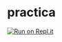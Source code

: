 # practica
[![Run on Repl.it](https://repl.it/badge/github/Carlos-Armando/practica)](https://repl.it/github/Carlos-Armando/practica)
